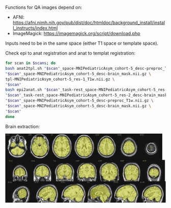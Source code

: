 Functions for QA images depend on:
- AFNI: https://afni.nimh.nih.gov/pub/dist/doc/htmldoc/background_install/install_instructs/index.html
- ImageMagick: https://imagemagick.org/script/download.php

Inputs need to be in the same space (either T1 space or template space).

Check epi to anat registration and anat to templat registration:

```bash
for scan in $scans; do
bash anat2tpl.sh "$scan"_space-MNIPediatricAsym_cohort-5_desc-preproc_T1w.nii.gz \
"$scan"_space-MNIPediatricAsym_cohort-5_desc-brain_mask.nii.gz \
tpl-MNIPediatricAsym_cohort-5_res-1_T1w.nii.gz \
"$scan"
bash epi2anat.sh "$scan"_task-rest_space-MNIPediatricAsym_cohort-5_res-2_boldref.nii.gz \
"$scan"_task-rest_space-MNIPediatricAsym_cohort-5_res-2_desc-brain_mask.nii.gz \
"$scan"_space-MNIPediatricAsym_cohort-5_desc-preproc_T1w.nii.gz \
"$scan"_space-MNIPediatricAsym_cohort-5_desc-brain_mask.nii.gz \
"$scan"
done
```
Brain extraction:

![](https://github.com/adionicas/QA_for_DTI_and_fMRI/blob/main/QC_brain_extraction.png?raw=true)

